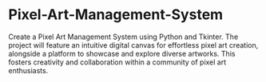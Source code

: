 # Pixel-Art-Management-System
Create a Pixel Art Management System using Python and Tkinter. The project will feature an intuitive digital canvas for effortless pixel art creation, alongside a platform to showcase and explore diverse artworks. This fosters creativity and collaboration within a community of pixel art enthusiasts.

